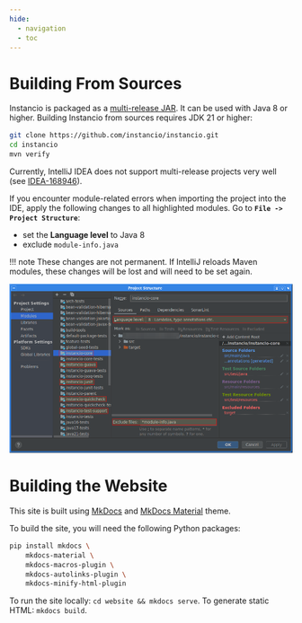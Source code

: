 ```yaml
---
hide:
  - navigation
  - toc
---
```


# Building From Sources

Instancio is packaged as a [multi-release JAR](https://openjdk.java.net/jeps/238).
It can be used with Java 8 or higher.
Building Instancio from sources requires JDK 21 or higher:

```sh
git clone https://github.com/instancio/instancio.git
cd instancio
mvn verify
```

Currently, IntelliJ IDEA does not support multi-release projects very well
(see [IDEA-168946](https://youtrack.jetbrains.com/issue/IDEA-168946/Add-support-for-building-Java-9-multi-release-jars)).

If you encounter module-related errors when importing the project into the IDE,
apply the following changes to all highlighted modules.
Go to **`File -> Project Structure`**:

 - set the **Language level** to Java 8
 - exclude `module-info.java`

!!! note
    These changes are not permanent.
    If IntelliJ reloads Maven modules, these changes will be lost and will need to be set again.

![IntelliJ IDEA: Project Structure](assets/intellij-project-structure.png "IntelliJ IDEA: Project Structure")

# Building the Website

This site is built using <a href="https://www.mkdocs.org">MkDocs</a>
and <a href="https://squidfunk.github.io/mkdocs-material">MkDocs Material</a> theme.

To build the site, you will need the following Python packages:

```sh
pip install mkdocs \
    mkdocs-material \
    mkdocs-macros-plugin \
    mkdocs-autolinks-plugin \
    mkdocs-minify-html-plugin
```

To run the site locally: `cd website && mkdocs serve`. To generate static HTML: `mkdocs build`.